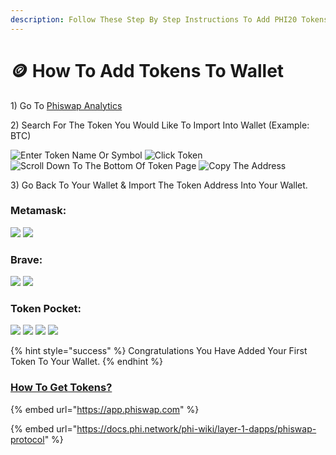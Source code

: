 ```yaml
---
description: Follow These Step By Step Instructions To Add PHI20 Tokens To Any Wallet
---
```


# 🪙 How To Add Tokens To Wallet

1\) Go To [Phiswap Analytics ](https://info.phiswap.com)

2\) Search For The Token You Would Like To Import Into Wallet (Example: BTC)

![Enter Token Name Or Symbol](../.gitbook/assets/IMG\_4691.jpg) ![Click Token](../.gitbook/assets/IMG\_4692.jpg) ![Scroll Down To The Bottom Of Token Page](../.gitbook/assets/IMG\_4693.jpg) ![Copy The Address](../.gitbook/assets/IMG\_4694.jpg)

3\)  Go Back To Your Wallet & Import The Token Address Into Your Wallet.

### &#x20;Metamask:

![](../.gitbook/assets/IMG\_4696.jpg) ![](../.gitbook/assets/IMG\_4697.jpg)

### Brave:

![](../.gitbook/assets/IMG\_4695.jpg) ![](../.gitbook/assets/IMG\_4698.jpg)

### Token Pocket:

![](../.gitbook/assets/IMG\_4699.jpg) ![](../.gitbook/assets/IMG\_4700.jpg) ![](../.gitbook/assets/IMG\_4701.jpg) ![](../.gitbook/assets/IMG\_4702.jpg)



{% hint style="success" %}
&#x20;Congratulations You Have Added Your First Token To Your Wallet.
{% endhint %}

### [How To Get Tokens?](https://app.phiswap.com)&#x20;

{% embed url="https://app.phiswap.com" %}

{% embed url="https://docs.phi.network/phi-wiki/layer-1-dapps/phiswap-protocol" %}
